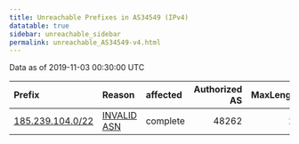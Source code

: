 ```yaml
---
title: Unreachable Prefixes in AS34549 (IPv4)
datatable: true
sidebar: unreachable_sidebar
permalink: unreachable_AS34549-v4.html
---
```


Data as of 2019-11-03 00:30:00 UTC


<div class="datatable-begin"></div>

| Prefix                                                     | Reason                                                                                                  | affected   |   Authorized AS |   MaxLength | Anchor                                         |   unreachable /24s |
|:-----------------------------------------------------------|:--------------------------------------------------------------------------------------------------------|:-----------|----------------:|------------:|:-----------------------------------------------|-------------------:|
| [185.239.104.0/22](https://stat.ripe.net/185.239.104.0/22) | [INVALID ASN](https://rpki-validator.ripe.net/announcement-preview?asn=AS34549&prefix=185.239.104.0/22) | complete   |           48262 |          22 | [RIPE](unreachable_RIPE_NCC_RPKI_Root-v4.html) |                  4 |

<div class="datatable-end"></div>